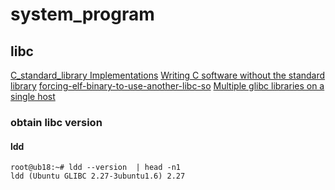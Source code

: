 
# system_program

## libc

[C_standard_library Implementations](https://en.wikipedia.org/wiki/C_standard_library#Implementations)
[Writing C software without the standard library](https://gist.github.com/tcoppex/443d1dd45f873d96260195d6431b0989)
[forcing-elf-binary-to-use-another-libc-so](https://stackoverflow.com/questions/38590573/forcing-elf-binary-to-use-another-libc-so)
[Multiple glibc libraries on a single host](https://stackoverflow.com/questions/847179/multiple-glibc-libraries-on-a-single-host)

### obtain libc version


#### ldd 

```
root@ub18:~# ldd --version  | head -n1
ldd (Ubuntu GLIBC 2.27-3ubuntu1.6) 2.27
```


#### 
